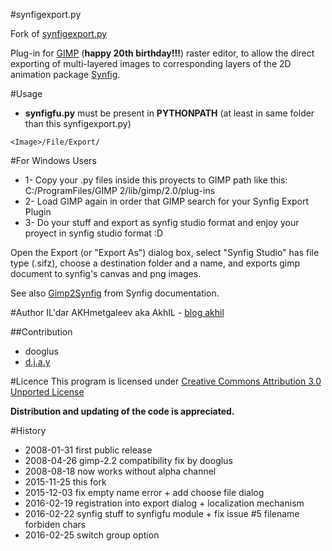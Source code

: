 #synfigexport.py

Fork of [synfigexport.py](https://sites.google.com/site/akhilman/synfigexport.py)

Plug-in for [GIMP](http://gimp.org) (__happy 20th birthday!!!__) raster editor, to allow the direct exporting 
of multi-layered images to corresponding layers of the 2D animation package [Synfig](http://synfig.org).

#Usage

* __synfigfu.py__ must be present in __PYTHONPATH__ (at least in same folder than this synfigexport.py)

```
<Image>/File/Export/
```

#For Windows Users

* 1- Copy your .py files inside this proyects to GIMP path like this: C:/ProgramFiles/GIMP 2/lib/gimp/2.0/plug-ins 
* 2- Load GIMP again in order that GIMP search for your Synfig Export Plugin
* 3- Do your stuff and export as synfig studio format and enjoy your proyect in synfig studio format :D

Open the Export (or "Export As") dialog box, select "Synfig Studio" has file type (.sifz),
choose a destination folder and a name, and exports gimp document to synfig's canvas and png images.

See also [Gimp2Synfig](http://wiki.synfig.org/Doc:Gimp2synfig) from Synfig documentation.

#Author
IL'dar AKHmetgaleev aka AkhIL - [blog akhil](http://blog.akhil.ru/)

##Contribution
* dooglus
* [d.j.a.y](https://github.com/d-j-a-y/Gimp2Synfig)

#Licence
This program is licensed under [Creative Commons Attribution 3.0 Unported License](http://creativecommons.org/licenses/by/3.0/)

__Distribution and updating of the code is appreciated.__

#History
* 2008-01-31  first public release
* 2008-04-26  gimp-2.2 compatibility fix by dooglus
* 2008-08-18  now works without alpha channel
* 2015-11-25  this fork
* 2015-12-03  fix empty name error + add choose file dialog
* 2016-02-19  registration into export dialog + localization mechanism
* 2016-02-22  synfig stuff to synfigfu module + fix issue #5 filename forbiden chars
* 2016-02-25  switch group option
